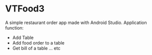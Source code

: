 # VTFood3

A simple restaurant order app made with Android Studio. Application function:
- Add Table
- Add food order to a table
- Get bill of a table ... etc
